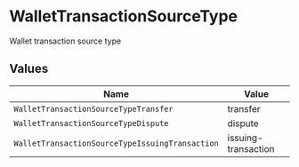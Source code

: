 # WalletTransactionSourceType

Wallet transaction source type


## Values

| Name                                            | Value                                           |
| ----------------------------------------------- | ----------------------------------------------- |
| `WalletTransactionSourceTypeTransfer`           | transfer                                        |
| `WalletTransactionSourceTypeDispute`            | dispute                                         |
| `WalletTransactionSourceTypeIssuingTransaction` | issuing-transaction                             |